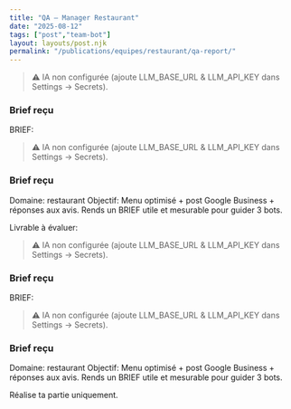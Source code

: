 ```yaml
---
title: "QA — Manager Restaurant"
date: "2025-08-12"
tags: ["post","team-bot"]
layout: layouts/post.njk
permalink: "/publications/equipes/restaurant/qa-report/"
---
```

> ⚠️ IA non configurée (ajoute LLM_BASE_URL & LLM_API_KEY dans Settings → Secrets).

### Brief reçu
BRIEF:
> ⚠️ IA non configurée (ajoute LLM_BASE_URL & LLM_API_KEY dans Settings → Secrets).

### Brief reçu
Domaine: restaurant
Objectif: Menu optimisé + post Google Business + réponses aux avis.
Rends un BRIEF utile et mesurable pour guider 3 bots.

Livrable à évaluer:
> ⚠️ IA non configurée (ajoute LLM_BASE_URL & LLM_API_KEY dans Settings → Secrets).

### Brief reçu
BRIEF:
> ⚠️ IA non configurée (ajoute LLM_BASE_URL & LLM_API_KEY dans Settings → Secrets).

### Brief reçu
Domaine: restaurant
Objectif: Menu optimisé + post Google Business + réponses aux avis.
Rends un BRIEF utile et mesurable pour guider 3 bots.

Réalise ta partie uniquement.
